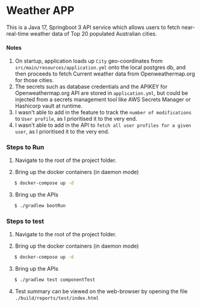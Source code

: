 <h1> Weather APP </h1>

This is a Java 17, Springboot 3 API service which allows users to fetch near-real-time weather data of Top 20 populated Australian cities.

<h4> Notes </h4>

1. On startup, application loads up `City` geo-coordinates from `src/main/resources/application.yml` onto the local postgres db, and then proceeds to fetch Current weather data from Openweathermap.org for those cities.
2. The secrets such as database credentials and the APIKEY for Openweathermap.org API are stored in `application.yml`, but could be injected from a secrets management tool like AWS Secrets Manager or Hashicorp vault at runtime.
3. I wasn't able to add in the feature to track the `number of modifications` to `User profile`, as I prioritised it to the very end.
4. I wasn't able to add in the API to `fetch all user profiles for a given user`, as I prioritised it to the very end.


<h3> Steps to Run </h3>

1. Navigate to the root of the project folder.

2. Bring up the docker containers (in daemon mode)
 
```bash
   $ docker-compose up -d
```

3. Bring up the APIs
```bash
   $ ./gradlew bootRun 
```

<h3> Steps to test </h3>


1. Navigate to the root of the project folder.

2. Bring up the docker containers (in daemon mode)

```bash
   $ docker-compose up -d
```

3. Bring up the APIs
```bash
   $ ./gradlew test componentTest 
```
4. Test summary can be viewed on the web-browser by opening the file `./build/reports/test/index.html`
